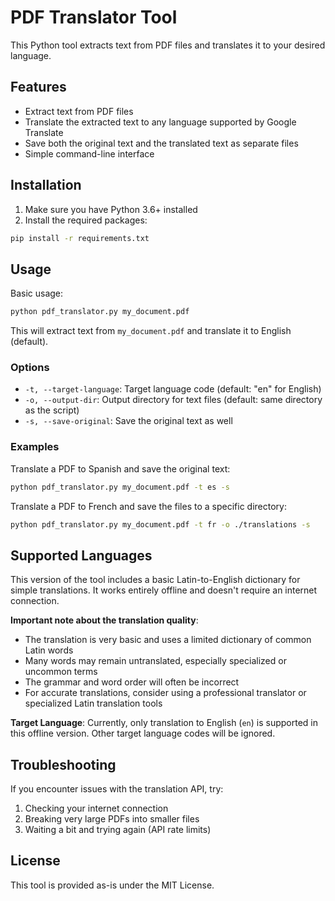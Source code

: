 # PDF Translator Tool

This Python tool extracts text from PDF files and translates it to your desired language.

## Features

- Extract text from PDF files
- Translate the extracted text to any language supported by Google Translate
- Save both the original text and the translated text as separate files
- Simple command-line interface

## Installation

1. Make sure you have Python 3.6+ installed
2. Install the required packages:

```bash
pip install -r requirements.txt
```

## Usage

Basic usage:

```bash
python pdf_translator.py my_document.pdf
```

This will extract text from `my_document.pdf` and translate it to English (default).

### Options

- `-t, --target-language`: Target language code (default: "en" for English)
- `-o, --output-dir`: Output directory for text files (default: same directory as the script)
- `-s, --save-original`: Save the original text as well

### Examples

Translate a PDF to Spanish and save the original text:

```bash
python pdf_translator.py my_document.pdf -t es -s
```

Translate a PDF to French and save the files to a specific directory:

```bash
python pdf_translator.py my_document.pdf -t fr -o ./translations -s
```

## Supported Languages

This version of the tool includes a basic Latin-to-English dictionary for simple translations. It works entirely offline and doesn't require an internet connection.

**Important note about the translation quality**:
- The translation is very basic and uses a limited dictionary of common Latin words
- Many words may remain untranslated, especially specialized or uncommon terms
- The grammar and word order will often be incorrect
- For accurate translations, consider using a professional translator or specialized Latin translation tools

**Target Language**:
Currently, only translation to English (`en`) is supported in this offline version. Other target language codes will be ignored.

## Troubleshooting

If you encounter issues with the translation API, try:

1. Checking your internet connection
2. Breaking very large PDFs into smaller files
3. Waiting a bit and trying again (API rate limits)

## License

This tool is provided as-is under the MIT License.
